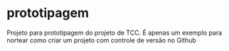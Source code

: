 # prototipagem
Projeto para prototipagem do projeto de TCC. É apenas um exemplo para nortear como criar um projeto com controle de versão no Github
